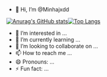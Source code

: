 - 👋 Hi, I’m @Minhajxdd

[![Anurag's GitHub stats](https://github-readme-stats.vercel.app/api?username=Minhajxdd)](https://github.com/anuraghazra/github-readme-stats)[![Top Langs](https://github-readme-stats.vercel.app/api/top-langs/?username=Minhajxdd&layout=donut)](https://github.com/anuraghazra/github-readme-stats)

- 👀 I’m interested in ...
- 🌱 I’m currently learning ...
- 💞️ I’m looking to collaborate on ...
- 📫 How to reach me ...
- 😄 Pronouns: ...
- ⚡ Fun fact: ...

<!---
Minhajxdd/Minhajxdd is a ✨ special ✨ repository because its `README.md` (this file) appears on your GitHub profile.
You can click the Preview link to take a look at your changes.
--->
